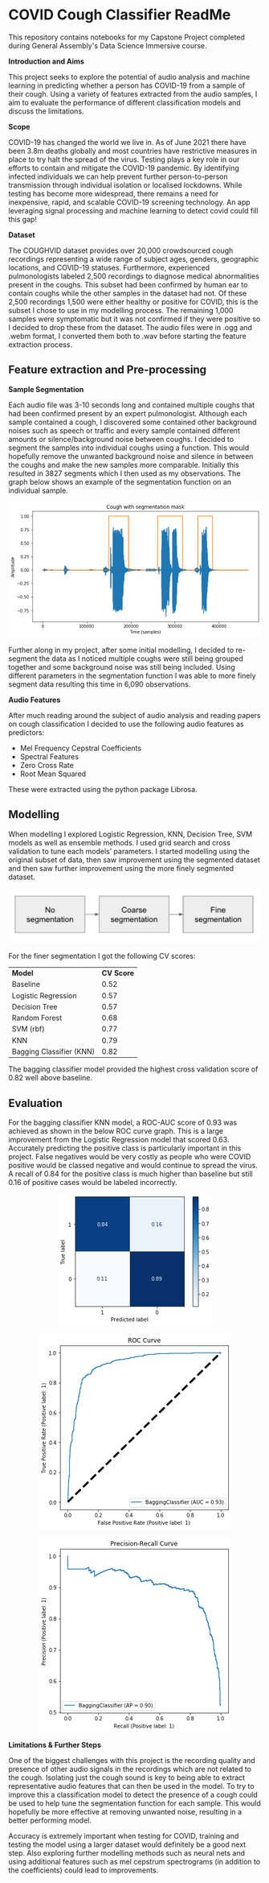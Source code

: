 # COVID Cough Classifier ReadMe

This repository contains notebooks for my Capstone Project completed during General Assembly's Data Science Immersive course.

**Introduction and Aims**

This project seeks to explore the potential of audio analysis and machine learning in predicting whether a person has COVID-19 from a sample of their cough. Using a variety of features extracted from the audio samples, I aim to evaluate the performance of different classification models and discuss the limitations. 

**Scope**

COVID-19 has changed the world we live in. As of June 2021 there have been 3.8m deaths globally and most countries have restrictive measures in place to try halt the spread of the virus. Testing plays a key role in our efforts to contain and mitigate the COVID-19 pandemic. By identifying infected individuals we can help prevent further person-to-person transmission through individual isolation or localised lockdowns. While testing has become more widespread, there remains a need for inexpensive, rapid, and scalable COVID-19 screening technology.  An app leveraging signal processing and machine learning to detect covid could fill this gap!

**Dataset**

The COUGHVID dataset provides over 20,000 crowdsourced cough recordings representing a wide range of subject ages, genders, geographic locations, and COVID-19 statuses. Furthermore, experienced pulmonologists labeled 2,500 recordings to diagnose medical abnormalities present in the coughs. This subset had been confirmed by human ear to contain coughs while the other samples in the dataset had not. Of these 2,500 recordings 1,500 were either healthy or positive for COVID, this is the subset I chose to use in my modelling process. The remaining 1,000 samples were symptomatic but it was not confirmed if they were positive so I decided to drop these from the dataset. The audio files were in .ogg and .webm format, I converted them both to .wav before starting the feature extraction process.

## Feature extraction and Pre-processing 

**Sample Segmentation**

Each audio file was 3-10 seconds long and contained multiple coughs that had been confirmed present by an expert pulmonologist. Although each sample contained a cough, I discovered some contained other background noises such as speech or traffic and every sample contained different amounts or silence/background noise between coughs.  I decided to segment the samples into individual coughs using a function. This would hopefully remove the unwanted background noise and silence in between the coughs and make the new samples more comparable. Initially this resulted in 3827 segments which I then used as my observations. The graph below shows an example of the segmentation function on an individual sample.

<p align="center">
    <img  src="Images/cough_segmentation.png">
</p>

Further along in my project, after some initial modelling, I decided to re-segment the data as I noticed multiple coughs were still being grouped together and some background noise was still being included. Using different parameters in the segmentation function I was able to more finely segment data resulting this time in 6,090 observations.  

**Audio Features**

After much reading around the subject of audio analysis and reading papers on cough classification I decided to use the following audio features as predictors: 



* Mel Frequency Cepstral Coefficients
* Spectral Features
* Zero Cross Rate
* Root Mean Squared

These were extracted using the python package Librosa. 

## Modelling

When modelling I explored Logistic Regression, KNN, Decision Tree, SVM models as well as ensemble methods. I used grid search and cross validation to tune each models’ parameters. I started modelling using the original subset of data, then saw improvement using the segmented dataset and then saw further improvement using the more finely segmented dataset.


<p align="center">
    <img  src="Images/flow_chart.png">
</p>

For the finer segmentation I got the following CV scores:


<table>
  <tr>
   <td><strong>Model</strong>
   </td>
   <td><strong>CV Score</strong>
   </td>
  </tr>
  <tr>
   <td>Baseline
   </td>
   <td>0.52
   </td>
  </tr>
  <tr>
   <td>Logistic Regression
   </td>
   <td>0.57
   </td>
  </tr>
  <tr>
   <td>Decision Tree
   </td>
   <td>0.57
   </td>
  </tr>
  <tr>
   <td>Random Forest
   </td>
   <td>0.68
   </td>
  </tr>
  <tr>
   <td>SVM (rbf)
   </td>
   <td>0.77
   </td>
  </tr>
  <tr>
   <td>KNN
   </td>
   <td>0.79
   </td>
  </tr>
  <tr>
   <td>Bagging Classifier (KNN)
   </td>
   <td>0.82
   </td>
  </tr>
</table>



The bagging classifier model provided the highest cross validation score of 0.82 well above baseline. 


## Evaluation

For the bagging classifier KNN model, a ROC-AUC score of 0.93 was achieved as shown in the below ROC curve graph. This is a large improvement from the Logistic Regression model that scored 0.63. Accurately predicting the positive class is particularly important in this project. False negatives would be very costly as people who were COVID positive would be classed negative and would continue to spread the virus. A recall of 0.84 for the positive class is much higher than baseline but still 0.16 of positive cases would be labeled incorrectly. 


<p align="center">
    <img  src="Images/confusion_matrix.png">
</p>

<p align="center">
    <img  src="Images/ROC.png">
</p>

<p align="center">
    <img  src="Images/PR.png">
</p>



**Limitations & Further Steps**

One of the biggest challenges with this project is the recording quality and presence of other audio signals in the recordings which are not related to the cough. Isolating just the cough sound is key to being able to extract representative audio features that can then be used in the model. To try to improve this a classification model to detect the presence of a cough could be used to help tune the segmentation function for each sample. This would hopefully be more effective at removing unwanted noise, resulting in a better performing model.

Accuracy is extremely important when testing for COVID, training and testing the model using a larger dataset would definitely be a good next step. Also exploring further modelling methods such as neural nets and using additional features such as mel cepstrum spectrograms (in addition to the coefficients) could lead to improvements. 
